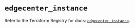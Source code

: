 # `edgecenter_instance`

Refer to the Terraform Registry for docs: [`edgecenter_instance`](https://registry.terraform.io/providers/edge-center/edgecenter/0.10.3/docs/resources/instance).
